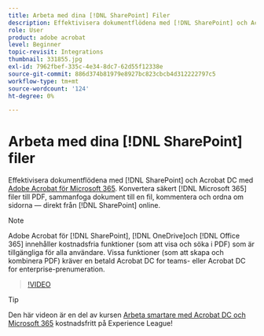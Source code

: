 ```yaml
---
title: Arbeta med dina [!DNL SharePoint] Filer
description: Effektivisera dokumentflödena med [!DNL SharePoint] och Acrobat DC med Adobe Acrobat för [!DNL Microsoft 365]
role: User
product: adobe acrobat
level: Beginner
topic-revisit: Integrations
thumbnail: 331855.jpg
exl-id: 7962fbef-335c-4e34-8dc7-62d55f12338e
source-git-commit: 886d374b81979e8927bc823cbcb4d312222797c5
workflow-type: tm+mt
source-wordcount: '124'
ht-degree: 0%

---
```


# Arbeta med dina [!DNL SharePoint] filer

Effektivisera dokumentflödena med [!DNL SharePoint] och Acrobat DC med [Adobe Acrobat för Microsoft 365](https://appsource.microsoft.com/en-us/product/web-apps/adobeinc.adobe-document-cloud-pdf?tab=Overview). Konvertera säkert [!DNL Microsoft 365] filer till PDF, sammanfoga dokument till en fil, kommentera och ordna om sidorna — direkt från [!DNL SharePoint] online.

>[!NOTE]
>
>Adobe Acrobat för [!DNL SharePoint], [!DNL OneDrive]och [!DNL Office 365] innehåller kostnadsfria funktioner (som att visa och söka i PDF) som är tillgängliga för alla användare. Vissa funktioner (som att skapa och kombinera PDF) kräver en betald Acrobat DC for teams- eller Acrobat DC for enterprise-prenumeration.

>[!VIDEO](https://video.tv.adobe.com/v/331855?hidetitle=true)

>[!TIP]
>
>Den här videon är en del av kursen [Arbeta smartare med Acrobat DC och Microsoft 365](https://experienceleague.adobe.com/?recommended=Acrobat-U-1-2021.microsoft365) kostnadsfritt på Experience League!
